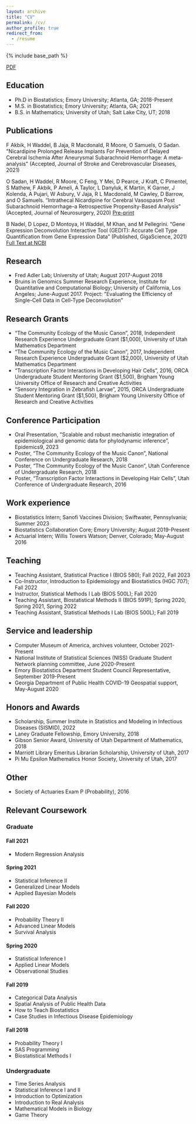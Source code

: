 ```yaml
---
layout: archive
title: "CV"
permalink: /cv/
author_profile: true
redirect_from:
  - /resume
---
```


{% include base_path %}

[PDF](https://github.com/hbwddl/hbwddl.github.io/blob/master/files/Waddel_CV_20231213.pdf)

Education
------
* Ph.D in Biostatistics; Emory University; Atlanta, GA; 2018-Present
* M.S. in Biostatistics; Emory University; Atlanta, GA; 2021
* B.S. in Mathematics; University of Utah; Salt Lake City, UT; 2018

Publications
------
F Akbik, H Waddel, B Jaja, R Macdonald, R Moore, O Samuels, O Sadan. "Nicardipine Prolonged Release Implants For Prevention of Delayed Cerebral Ischemia After Aneurysmal Subarachnoid Hemorrhage: A meta-analysis" (Accepted, Journal of Stroke and Cerebrovascular Diseases, 2021)

O Sadan, H Waddel, R Moore, C Feng, Y Mei, D Pearce, J Kraft, C Pimentel, S Mathew, F Akbik, P Ameli, A Taylor, L Danyluk, K Martin, K Garner, J Kolenda, A Pujari, W Asbury, V Jaja, R L Macdonald, M Cawley, D Barrow, and O Samuels. “Intrathecal Nicardipine for Cerebral Vasospasm Post Subarachnoid Hemorrhage–a Retrospective Propensity-Based Analysis” (Accepted, Journal of Neurosurgery, 2020) [Pre-print](https://www.medrxiv.org/content/10.1101/2020.08.31.20185181v2)
 
B Nadel, D Lopez, D Montoya, H Waddel, M Khan, and M Pellegrini. “Gene Expression Deconvolution Interactive Tool (GEDIT): Accurate Cell Type Quantification from Gene Expression Data” (Published, GigaScience, 2021) [Full Text at NCBI](https://www.ncbi.nlm.nih.gov/pmc/articles/PMC7931818/)

Research
------
* Fred Adler Lab; University of Utah; August 2017-August 2018
* Bruins in Genomics Summer Research Experience, Institute for Quantitative and Computational Biology; University of California, Los Angeles; June-August 2017. Project: "Evaluating the Efficiency of Single-Cell Data in Cell-Type Deconvolution”
 
Research Grants
------
* “The Community Ecology of the Music Canon”, 2018, Independent Research Experience Undergraduate Grant ($1,000), University of Utah Mathematics Department
* “The Community Ecology of the Music Canon”, 2017, Independent Research Experience Undergraduate Grant ($2,000), University of Utah Mathematics Department
* “Transcription Factor Interactions in Developing Hair Cells”, 2016, ORCA Undergraduate Student Mentoring Grant ($1,500), Brigham Young University Office of Research and Creative Activities
* “Sensory Integration in Zebrafish Larvae”, 2015, ORCA Undergraduate Student Mentoring Grant ($1,500), Brigham Young University Office of Research and Creative Activities

Conference Participation
------
* Oral Presentation, "Scalable and robust mechanistic integration of epidemiological and genomic data
for phylodynamic inference”, Epidemics9, 2023
* Poster, “The Community Ecology of the Music Canon”, National Conference on Undergraduate Research, 2018
* Poster, “The Community Ecology of the Music Canon”, Utah Conference of Undergraduate Research, 2018
* Poster, “Transcription Factor Interactions in Developing Hair Cells”, Utah Conference of Undergraduate Research, 2016

Work experience
------
* Biostatistics Intern; Sanofi Vaccines Division; Swiftwater, Pennsylvania; Summer 2023
* Biostatistics Collaboration Core; Emory University; August 2019-Present
* Actuarial Intern; Willis Towers Watson; Denver, Colorado; May-August 2016
  
Teaching
------
* Teaching Assistant, Statistical Practice I (BIOS 580); Fall 2022, Fall 2023
* Co-Instructor, Introduction to Epidemiology and Biostatistics (HGC 707); Fall 2022
* Instructor, Statistical Methods I Lab (BIOS 500L); Fall 2020
* Teaching Assistant, Biostatistical Methods II (BIOS 591P); Spring 2020, Spring 2021, Spring 2022
* Teaching Assistant, Statistical Methods I Lab (BIOS 500L); Fall 2019

Service and leadership
------
* Computer Museum of America, archives volunteer, October 2021-Present
* National Institute of Statistical Sciences (NISS) Graduate Student Network planning committee, June 2020-Present
* Emory Biostatistics Department Student Council Representative, September 2019-Present
* Georgia Department of Public Health COVID-19 Geospatial support, May-August 2020

Honors and Awards
------
* Scholarship, Summer Institute in Statistics and Modeling in Infectious Diseases (SISMID), 2022
* Laney Graduate Fellowship, Emory University, 2018
* Gibson Senior Award, University of Utah Department of Mathematics, 2018
* Marriott Library Emeritus Librarian Scholarship, University of Utah, 2017
* Pi Mu Epsilon Mathematics Honor Society, University of Utah, 2017

Other
------
* Society of Actuaries Exam P (Probability), 2016

Relevant Coursework
------

### Graduate

#### Fall 2021

* Modern Regression Analysis

#### Spring 2021

* Statistical Inference II
* Generalized Linear Models
* Applied Bayesian Models

#### Fall 2020

* Probability Theory II
* Advanced Linear Models
* Survival Analysis

#### Spring 2020

* Statistical Inference I
* Applied Linear Models
* Observational Studies

#### Fall 2019

* Categorical Data Analysis
* Spatial Analysis of Public Health Data
* How to Teach Biostatistics
* Case Studies in Infectious Disease Epidemiology

#### Fall 2018

* Probability Theory I
* SAS Programming
* Biostatistical Methods I

### Undergraduate

* Time Series Analysis
* Statistical Inference I and II
* Introduction to Optimization
* Introduction to Real Analysis
* Mathematical Models in Biology
* Game Theory
